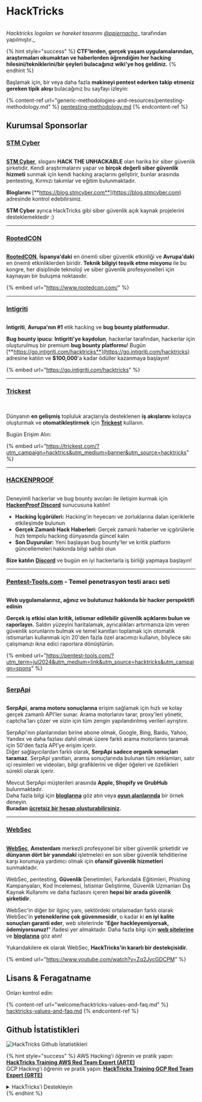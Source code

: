 # HackTricks

<figure><img src=".gitbook/assets/hacktricks.gif" alt=""><figcaption></figcaption></figure>

_Hacktricks logoları ve hareket tasarımı_ [_@ppiernacho_](https://www.instagram.com/ppieranacho/)_ tarafından yapılmıştır._

{% hint style="success" %}
**CTF'lerden, gerçek yaşam uygulamalarından, araştırmaları okumaktan ve haberlerden öğrendiğim her hacking hilesini/tekniklerini/bir şeyleri bulacağınız wiki'ye hoş geldiniz.**
{% endhint %}

Başlamak için, bir veya daha fazla **makineyi pentest ederken** **takip etmeniz gereken tipik akışı** bulacağınız bu sayfayı izleyin:

{% content-ref url="generic-methodologies-and-resources/pentesting-methodology.md" %}
[pentesting-methodology.md](generic-methodologies-and-resources/pentesting-methodology.md)
{% endcontent-ref %}

## Kurumsal Sponsorlar

### [STM Cyber](https://www.stmcyber.com)

<figure><img src=".gitbook/assets/stm (1).png" alt=""><figcaption></figcaption></figure>

[**STM Cyber**](https://www.stmcyber.com), sloganı **HACK THE UNHACKABLE** olan harika bir siber güvenlik şirketidir. Kendi araştırmalarını yapar ve **birçok değerli siber güvenlik hizmeti** sunmak için kendi hacking araçlarını geliştirir, bunlar arasında pentesting, Kırmızı takımlar ve eğitim bulunmaktadır.

**Bloglarını** [**https://blog.stmcyber.com**](https://blog.stmcyber.com) adresinde kontrol edebilirsiniz.

**STM Cyber** ayrıca HackTricks gibi siber güvenlik açık kaynak projelerini desteklemektedir :)

***

### [RootedCON](https://www.rootedcon.com/)

<figure><img src=".gitbook/assets/image (45).png" alt=""><figcaption></figcaption></figure>

[**RootedCON**](https://www.rootedcon.com), **İspanya'daki** en önemli siber güvenlik etkinliği ve **Avrupa'daki** en önemli etkinliklerden biridir. **Teknik bilgiyi teşvik etme misyonu** ile bu kongre, her disiplinde teknoloji ve siber güvenlik profesyonelleri için kaynayan bir buluşma noktasıdır.

{% embed url="https://www.rootedcon.com/" %}

***

### [Intigriti](https://www.intigriti.com)

<figure><img src=".gitbook/assets/image (47).png" alt=""><figcaption></figcaption></figure>

**Intigriti**, **Avrupa'nın #1** etik hacking ve **bug bounty platformudur.**

**Bug bounty ipucu**: **Intigriti'ye kaydolun**, hackerlar tarafından, hackerlar için oluşturulmuş bir premium **bug bounty platformu**! Bugün [**https://go.intigriti.com/hacktricks**](https://go.intigriti.com/hacktricks) adresine katılın ve **$100,000**'a kadar ödüller kazanmaya başlayın!

{% embed url="https://go.intigriti.com/hacktricks" %}

***

### [Trickest](https://trickest.com/?utm\_campaign=hacktrics\&utm\_medium=banner\&utm\_source=hacktricks)

<figure><img src=".gitbook/assets/image (48).png" alt=""><figcaption></figcaption></figure>

\
Dünyanın **en gelişmiş** topluluk araçlarıyla desteklenen **iş akışlarını** kolayca oluşturmak ve **otomatikleştirmek** için [**Trickest**](https://trickest.com/?utm\_campaign=hacktrics\&utm\_medium=banner\&utm\_source=hacktricks) kullanın.

Bugün Erişim Alın:

{% embed url="https://trickest.com/?utm_campaign=hacktrics&utm_medium=banner&utm_source=hacktricks" %}

***

### [HACKENPROOF](https://bit.ly/3xrrDrL)

<figure><img src=".gitbook/assets/image.png" alt=""><figcaption></figcaption></figure>

Deneyimli hackerlar ve bug bounty avcıları ile iletişim kurmak için [**HackenProof Discord**](https://discord.com/invite/N3FrSbmwdy) sunucusuna katılın!

* **Hacking İçgörüleri:** Hacking'in heyecanı ve zorluklarına dalan içeriklerle etkileşimde bulunun
* **Gerçek Zamanlı Hack Haberleri:** Gerçek zamanlı haberler ve içgörülerle hızlı tempolu hacking dünyasında güncel kalın
* **Son Duyurular:** Yeni başlayan bug bounty'ler ve kritik platform güncellemeleri hakkında bilgi sahibi olun

**Bize katılın** [**Discord**](https://discord.com/invite/N3FrSbmwdy) ve bugün en iyi hackerlarla iş birliği yapmaya başlayın!

***

### [Pentest-Tools.com](https://pentest-tools.com/?utm\_term=jul2024\&utm\_medium=link\&utm\_source=hacktricks\&utm\_campaign=spons) - Temel penetrasyon testi aracı seti

<figure><img src=".gitbook/assets/pentest-tools.svg" alt=""><figcaption></figcaption></figure>

**Web uygulamalarınız, ağınız ve bulutunuz hakkında bir hacker perspektifi edinin**

**Gerçek iş etkisi olan kritik, istismar edilebilir güvenlik açıklarını bulun ve raporlayın.** Saldırı yüzeyini haritalamak, ayrıcalıkları artırmanıza izin veren güvenlik sorunlarını bulmak ve temel kanıtları toplamak için otomatik istismarları kullanmak için 20'den fazla özel aracımızı kullanın, böylece sıkı çalışmanızı ikna edici raporlara dönüştürün.

{% embed url="https://pentest-tools.com/?utm_term=jul2024&utm_medium=link&utm_source=hacktricks&utm_campaign=spons" %}

***

### [SerpApi](https://serpapi.com/)

<figure><img src=".gitbook/assets/image (1254).png" alt=""><figcaption></figcaption></figure>

**SerpApi**, **arama motoru sonuçlarına** erişim sağlamak için hızlı ve kolay gerçek zamanlı API'ler sunar. Arama motorlarını tarar, proxy'leri yönetir, captcha'ları çözer ve sizin için tüm zengin yapılandırılmış verileri ayrıştırır.

SerpApi'nın planlarından birine abone olmak, Google, Bing, Baidu, Yahoo, Yandex ve daha fazlası dahil olmak üzere farklı arama motorlarını taramak için 50'den fazla API'ye erişim içerir.\
Diğer sağlayıcılardan farklı olarak, **SerpApi sadece organik sonuçları taramaz**. SerpApi yanıtları, arama sonuçlarında bulunan tüm reklamları, satır içi resimleri ve videoları, bilgi grafiklerini ve diğer öğeleri ve özellikleri sürekli olarak içerir.

Mevcut SerpApi müşterileri arasında **Apple, Shopify ve GrubHub** bulunmaktadır.\
Daha fazla bilgi için [**bloglarına**](https://serpapi.com/blog/) göz atın veya [**oyun alanlarında**](https://serpapi.com/playground) bir örnek deneyin.\
**Buradan** [**ücretsiz bir hesap oluşturabilirsiniz**](https://serpapi.com/users/sign\_up)**.**

***

### [WebSec](https://websec.nl/)

<figure><img src=".gitbook/assets/websec (1).svg" alt=""><figcaption></figcaption></figure>

[**WebSec**](https://websec.nl), **Amsterdam** merkezli profesyonel bir siber güvenlik şirketidir ve **dünyanın dört bir yanındaki** işletmeleri en son siber güvenlik tehditlerine karşı korumaya yardımcı olmak için **ofansif güvenlik hizmetleri** sunmaktadır.

WebSec, pentesting, **Güvenlik** Denetimleri, Farkındalık Eğitimleri, Phishing Kampanyaları, Kod İncelemesi, İstismar Geliştirme, Güvenlik Uzmanları Dış Kaynak Kullanımı ve daha fazlasını içeren **hepsi bir arada güvenlik şirketidir**.

WebSec'in diğer bir ilginç yanı, sektördeki ortalamadan farklı olarak WebSec'in **yeteneklerine çok güvenmesidir**, o kadar ki **en iyi kalite sonuçları garanti eder**, web sitelerinde "**Eğer hackleyemiyorsak, ödemiyorsunuz!**" ifadesi yer almaktadır. Daha fazla bilgi için [**web sitelerine**](https://websec.nl/en/) ve [**bloglarına**](https://websec.nl/blog/) göz atın!

Yukarıdakilere ek olarak WebSec, **HackTricks'in kararlı bir destekçisidir.**

{% embed url="https://www.youtube.com/watch?v=Zq2JycGDCPM" %}

## Lisans & Feragatname

Onları kontrol edin:

{% content-ref url="welcome/hacktricks-values-and-faq.md" %}
[hacktricks-values-and-faq.md](welcome/hacktricks-values-and-faq.md)
{% endcontent-ref %}

## Github İstatistikleri

![HackTricks Github İstatistikleri](https://repobeats.axiom.co/api/embed/68f8746802bcf1c8462e889e6e9302d4384f164b.svg)

{% hint style="success" %}
AWS Hacking'i öğrenin ve pratik yapın:<img src=".gitbook/assets/arte.png" alt="" data-size="line">[**HackTricks Training AWS Red Team Expert (ARTE)**](https://training.hacktricks.xyz/courses/arte)<img src=".gitbook/assets/arte.png" alt="" data-size="line">\
GCP Hacking'i öğrenin ve pratik yapın: <img src=".gitbook/assets/grte.png" alt="" data-size="line">[**HackTricks Training GCP Red Team Expert (GRTE)**<img src=".gitbook/assets/grte.png" alt="" data-size="line">](https://training.hacktricks.xyz/courses/grte)

<details>

<summary>HackTricks'i Destekleyin</summary>

* [**abonelik planlarını**](https://github.com/sponsors/carlospolop) kontrol edin!
* **💬 [**Discord grubuna**](https://discord.gg/hRep4RUj7f) veya [**telegram grubuna**](https://t.me/peass) katılın ya da **bizi** **Twitter'da** 🐦 [**@hacktricks\_live**](https://twitter.com/hacktricks\_live)** takip edin.**
* **Hacking hilelerini paylaşmak için [**HackTricks**](https://github.com/carlospolop/hacktricks) ve [**HackTricks Cloud**](https://github.com/carlospolop/hacktricks-cloud) github reposuna PR gönderin.**

</details>
{% endhint %}
